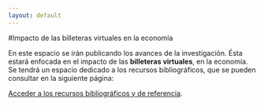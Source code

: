 ```yaml
---
layout: default
---
```


#[](#header-1)Impacto de las billeteras virtuales en la economía

En este espacio se irán publicando los avances de la investigación. Ésta estará enfocada en el impacto de las **billeteras virtuales**,
en la economía. Se tendrá un espacio dedicado a los recursos bibliográficos, que se pueden consultar en la siguiente página:

[Acceder a los recursos bibliográficos y de referencia](text_resources).
